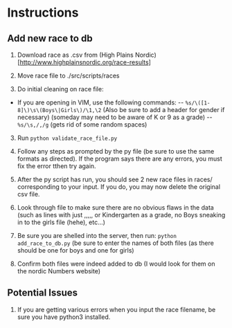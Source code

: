 # Instructions
## Add new race to db

1. Download race as .csv from (High Plains Nordic)[http://www.highplainsnordic.org/race-results]

2. Move race file to ./src/scripts/races

3. Do initial cleaning on race file:
- If you are opening in VIM, use the following commands:
-- `%s/\([1-8]\)\s\(Boys\|Girls\)/\1,\2` (Also be sure to add a header for gender if necessary) (someday may need to be aware of K or 9 as a grade)
-- `%s/\s,/,/g` (gets rid of some random spaces)

3. Run `python validate_race_file.py`

4. Follow any steps as prompted by the py file (be sure to use the same formats as directed). If the program says there are any errors, you must fix the error tthen try again.

5. After the py script has run, you should see 2 new race files in races/ corresponding to your input. If you do, you may now delete the original csv file.

6. Look through file to make sure there are no obvious flaws in the data (such as lines with just ,,,,, or Kindergarten as a grade, no Boys sneaking in to the girls file (hehe), etc...)

7. Be sure you are shelled into the server, then run: `python add_race_to_db.py` (be sure to enter the names of both files (as there should be one for boys and one for girls)

8. Confirm both files were indeed added to db (I would look for them on the nordic Numbers website)



## Potential Issues
1. If you are getting various errors when you input the race filename, be sure you have python3 installed.
